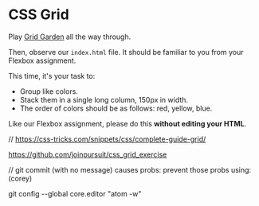# CSS Grid

Play [Grid Garden](https://cssgridgarden.com/) all the way through.

Then, observe our `index.html` file. It should be familiar to you from your Flexbox assignment.

This time, it's your task to:

- Group like colors.
- Stack them in a single long column, 150px in width.
- The order of colors should be as follows: red, yellow, blue.

Like our Flexbox assignment, please do this **without editing your HTML**.


//
https://css-tricks.com/snippets/css/complete-guide-grid/

https://github.com/joinpursuit/css_grid_exercise

//
git commit
(with no message) causes probs: prevent those probs using:(corey)


git config --global core.editor "atom -w"
